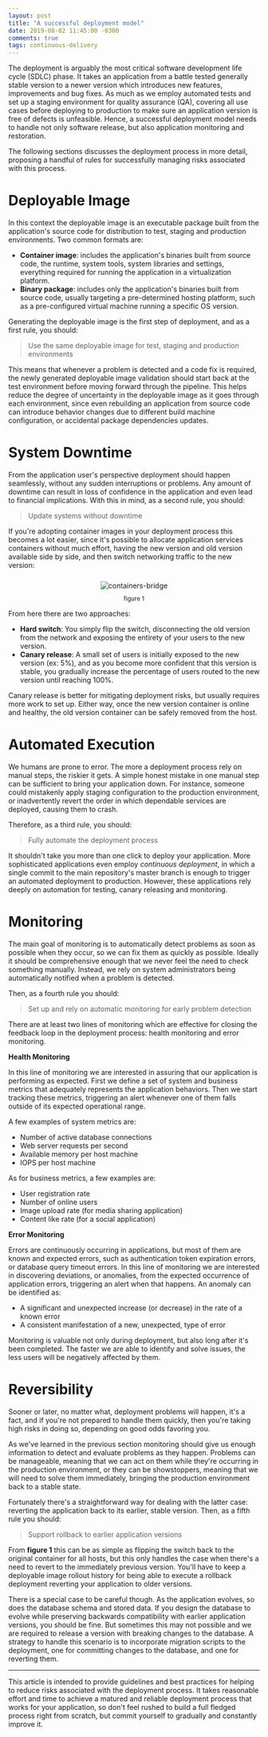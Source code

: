 ```yaml
---
layout: post
title: "A successful deployment model"
date: 2019-08-02 11:45:00 -0300
comments: true
tags: continuous-delivery
---
```


The deployment is arguably the most critical software development life cycle (SDLC) phase. It takes an application from a battle tested generally stable version to a newer version which introduces new features, improvements and bug fixes. As much as we employ automated tests and set up a staging environment for quality assurance (QA), covering all use cases before deploying to production to make sure an application version is free of defects is unfeasible. Hence, a successful deployment model needs to handle not only software release, but also application monitoring and restoration.

The following sections discusses the deployment process in more detail, proposing a handful of rules for successfully managing risks associated with this process.

Deployable Image
============

In this context the deployable image is an executable package built from the application's source code for distribution to test, staging and production environments. Two common formats are:

* **Container image**: includes the application's binaries built from source code, the runtime, system tools, system libraries and settings, everything required for running the application in a virtualization platform.
* **Binary package**: includes only the application's binaries built from source code, usually targeting a pre-determined hosting platform, such as a pre-configured virtual machine running a specific OS version. 

Generating the deployable image is the first step of deployment, and as a first rule, you should:
> Use the same deployable image for test, staging and production environments

This means that whenever a problem is detected and a code fix is required, the newly generated deployable image validation should start back at the test environment before moving forward through the pipeline. This helps reduce the degree of uncertainty in the deployable image as it goes through each environment, since even rebuilding an application from source code can introduce behavior changes due to different build machine configuration, or accidental package dependencies updates.

System Downtime
============

From the application user's perspective deployment should happen seamlessly, without any sudden interruptions or problems. Any amount of downtime can result in loss of confidence in the application and even lead to financial implications. With this in mind, as a second rule, you should:
> Update systems without downtime

If you're adopting container images in your deployment process this becomes a lot easier, since it's possible to allocate application services containers without much effort, having the new version and old version available side by side, and then switch networking traffic to the new version:

<p align="center">
  <img style="max-height: 300px; max-width: 100%; margin: 10px" src="{{ site.baseurl }}/images/p3/containers-bridge.png" alt="containers-bridge"/>
  <br><label style="font-size: 12px;">figure 1</label>
</p>

From here there are two approaches:
* **Hard switch**: You simply flip the switch, disconnecting the old version from the network and exposing the entirety of your users to the new version.
* **Canary release**: A small set of users is initially exposed to the new version (ex: 5%), and as you become more confident that this version is stable, you gradually increase the percentage of users routed to the new version until reaching 100%.

Canary release is better for mitigating deployment risks, but usually requires more work to set up. Either way, once the new version container is online and healthy, the old version container can be safely removed from the host.

Automated Execution
============

We humans are prone to error. The more a deployment process rely on manual steps, the riskier it gets. A simple honest mistake in one manual step can be sufficient to bring your application down. For instance, someone could mistakenly apply staging configuration to the production environment, or inadvertently revert the order in which dependable services are deployed, causing them to crash.

Therefore, as a third rule, you should:
> Fully automate the deployment process

It shouldn't take you more than one click to deploy your application. More sophisticated applications even employ *continuous deployment*, in which a single commit to the main repository's master branch is enough to trigger an automated deployment to production. However, these applications rely deeply on automation for testing, canary releasing and monitoring. 

Monitoring
============

The main goal of monitoring is to automatically detect problems as soon as possible when they occur, so we can fix them as quickly as possible. Ideally it should be comprehensive enough that we never feel the need to check something manually. Instead, we rely on system administrators being automatically notified when a problem is detected.

Then, as a fourth rule you should:
> Set up and rely on automatic monitoring for early problem detection

There are at least two lines of monitoring which are effective for closing the feedback loop in the deployment process: health monitoring and error monitoring.

**Health Monitoring**

In this line of monitoring we are interested in assuring that our application is performing as expected. First we define a set of system and business metrics that adequately represents the application behaviors. Then we start tracking these metrics, triggering an alert whenever one of them falls outside of its expected operational range.

A few examples of system metrics are:
* Number of active database connections
* Web server requests per second
* Available memory per host machine
* IOPS per host machine

As for business metrics, a few examples are:
* User registration rate
* Number of online users
* Image upload rate (for media sharing application)
* Content like rate (for a social application)

**Error  Monitoring**

Errors are continuously occurring in applications, but most of them are known and expected errors, such as authentication token expiration errors, or database query timeout errors. In this line of monitoring we are interested in discovering deviations, or anomalies, from the expected occurrence of application errors, triggering an alert when that happens. An anomaly can be identified as:
* A significant and unexpected increase (or decrease) in the rate of a known error
* A consistent manifestation of a new, unexpected, type of error

Monitoring is valuable not only during deployment, but also long after it's been completed. The faster we are able to identify and solve issues, the less users will be  negatively affected by them.

Reversibility
============

Sooner or later, no matter what, deployment problems will happen, it's a fact, and if you're not prepared to handle them quickly, then you're taking high risks in doing so, depending on good odds favoring you.

As we've learned in the previous section monitoring should give us enough information to detect and evaluate problems as they happen. Problems can be manageable, meaning that we can act on them while they're occurring in the production environment, or they can be showstoppers, meaning that we will need to solve them immediately, bringing the production environment back to a stable state.

Fortunately there's a straightforward way for dealing with the latter case: reverting the application back to its earlier, stable version. Then, as a fifth rule you should:
> Support rollback to earlier application versions

From **figure 1** this can be as simple as flipping the switch back to the original container for all hosts, but this only handles the case when there's a need to revert to the immediately previous version. You'll have to keep a deployable image rollout history for being able to execute a rollback deployment reverting your application to older versions.

There is a special case to be careful though. As the application evolves, so does the database schema and stored data. If you design the database to evolve while preserving backwards compatibility with earlier application versions, you should be fine. But sometimes this may not possible and we are required to release a version with breaking changes to the database. A strategy to handle this scenario is to incorporate migration scripts to the deployment, one for committing changes to the database, and one for reverting them.

---

This article is intended to provide guidelines and best practices for helping to reduce risks associated with the deployment process. It takes reasonable effort and time to achieve a matured and reliable deployment process that works for your application, so don't feel rushed to build a full fledged process right from scratch, but commit yourself to gradually and constantly improve it.